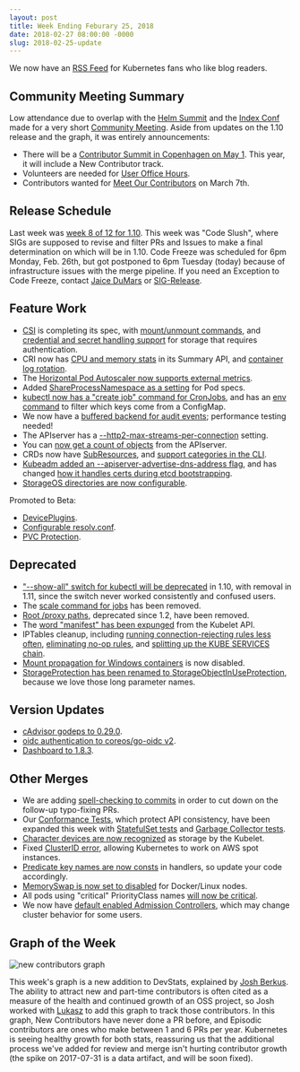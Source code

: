 ```yaml
---
layout: post
title: Week Ending Feburary 25, 2018
date: 2018-02-27 08:00:00 -0000
slug: 2018-02-25-update
---
```


We now have an [RSS Feed](/feed.xml) for Kubernetes fans who like blog readers.

## Community Meeting Summary

Low attendance due to overlap with the [Helm Summit]() and the [Index Conf]() made for a very short [Community Meeting](https://docs.google.com/document/d/1VQDIAB0OqiSjIHI8AWMvSdceWhnz56jNpZrLs6o7NJY/edit#).  Aside from updates on the 1.10 release and the graph, it was entirely announcements:

* There will be a [Contributor Summit in Copenhagen on May 1](https://github.com/kubernetes/community/tree/master/events/2018/05-contributor-summit).  This year, it will include a New Contributor track.
* Volunteers are needed for [User Office Hours](https://github.com/kubernetes/community/blob/master/events/office-hours.md).
* Contributors wanted for [Meet Our Contributors](https://github.com/kubernetes/community/blob/master/mentoring/meet-our-contributors.md) on March 7th.

## Release Schedule

Last week was [week 8 of 12 for 1.10](https://github.com/kubernetes/sig-release/blob/master/releases/release-1.10/release-1.10.md).  This week was "Code Slush", where SIGs are supposed to revise and filter PRs and Issues to make a final determination on which will be in 1.10.  Code Freeze was scheduled for 6pm Monday, Feb. 26th, but got postponed to 6pm Tuesday (today) because of infrastructure issues with the merge pipeline.  If you need an Exception to Code Freeze, contact [Jaice DuMars](mailto:jdumars@gmail.com) or [SIG-Release](https://github.com/kubernetes/sig-release/).

## Feature Work

* [CSI](https://blog.kubernetes.io/2018/01/introducing-container-storage-interface.html) is completing its spec, with [mount/unmount commands](https://github.com/kubernetes/kubernetes/pull/60115), and [credential and secret handling support](https://github.com/kubernetes/kubernetes/pull/60118) for storage that requires authentication.
* CRI now has [CPU and memory stats](https://github.com/kubernetes/kubernetes/pull/60328) in its Summary API, and [container log rotation](https://github.com/kubernetes/kubernetes/pull/59898).
* The [Horizontal Pod Autoscaler now supports external metrics](https://github.com/kubernetes/kubernetes/pull/60096).
* Added [ShareProcessNamespace as a setting](https://github.com/kubernetes/kubernetes/pull/60181) for Pod specs.
* [kubectl now has a "create job" command for CronJobs](https://github.com/kubernetes/kubernetes/pull/60084), and has an [env command](https://github.com/kubernetes/kubernetes/pull/60040) to filter which keys come from a ConfigMap.
* We now have a [buffered backend for audit events](https://github.com/kubernetes/kubernetes/pull/60076); performance testing needed!
* The APIserver has a [--http2-max-streams-per-connection](https://github.com/kubernetes/kubernetes/pull/60054) setting.
* You can [now get a count of objects](https://github.com/kubernetes/kubernetes/pull/59757) from the APIserver.
* CRDs now have [SubResources](https://github.com/kubernetes/kubernetes/pull/55168), and [support categories in the CLI](https://github.com/kubernetes/kubernetes/pull/59561).
* [Kubeadm added an --apiserver-advertise-dns-address flag](https://github.com/kubernetes/kubernetes/pull/59288), and has changed [how it handles certs during etcd bootstrapping](https://github.com/kubernetes/kubernetes/pull/57415).
* [StorageOS directories are now configurable](https://github.com/kubernetes/kubernetes/pull/58816).


Promoted to Beta:

* [DevicePlugins](https://github.com/kubernetes/kubernetes/pull/60170).
* [Configurable resolv.conf](https://github.com/kubernetes/kubernetes/pull/59771).
* [PVC Protection](https://github.com/kubernetes/kubernetes/pull/59052).

## Deprecated

* ["--show-all" switch for kubectl will be deprecated](https://github.com/kubernetes/kubernetes/pull/60210) in 1.10, with removal in 1.11, since the switch never worked consistently and confused users.
* The [scale command for jobs](https://github.com/kubernetes/kubernetes/pull/60139) has been removed.
* [Root /proxy paths](https://github.com/kubernetes/kubernetes/pull/59884), deprecated since 1.2, have been removed.
* The [word "manifest" has been expunged](https://github.com/kubernetes/kubernetes/pull/60314) from the Kubelet API.
* IPTables cleanup, including [running connection-rejecting rules less often](https://github.com/kubernetes/kubernetes/pull/60306), [eliminating no-op rules](https://github.com/kubernetes/kubernetes/pull/57461), and [splitting up the KUBE SERVICES chain](https://github.com/kubernetes/kubernetes/pull/56164).
* [Mount propagation for Windows containers](https://github.com/kubernetes/kubernetes/pull/60275) is now disabled.
* [StorageProtection has been renamed to StorageObjectInUseProtection](https://github.com/kubernetes/kubernetes/pull/59901), because we love those long parameter names.

## Version Updates

* [cAdvisor godeps to 0.29.0](https://github.com/kubernetes/kubernetes/pull/60106).
* [oidc authentication to coreos/go-oidc v2](https://github.com/kubernetes/kubernetes/pull/58544).
* [Dashboard to 1.8.3](https://github.com/kubernetes/kubernetes/pull/57326).

## Other Merges

* We are adding [spell-checking to commits](https://github.com/kubernetes/kubernetes/pull/59463) in order to cut down on the follow-up typo-fixing PRs.
* Our [Conformance Tests](https://github.com/cncf/k8s-conformance), which protect API consistency, have been expanded this week with [StatefulSet tests](https://github.com/kubernetes/kubernetes/pull/60336) and [Garbage Collector tests](https://github.com/kubernetes/kubernetes/pull/60116).
* [Character devices are now recognized](https://github.com/kubernetes/kubernetes/pull/60440) as storage by the Kubelet.
* Fixed [ClusterID error](https://github.com/kubernetes/kubernetes/pull/60125), allowing Kubernetes to work on AWS spot instances.
* [Predicate key names are now consts](https://github.com/kubernetes/kubernetes/pull/59952) in handlers, so update your code accordingly.
* [MemorySwap is now set to disabled](https://github.com/kubernetes/kubernetes/pull/59404) for Docker/Linux nodes.
* All pods using "critical" PriorityClass names [will now be critical](https://github.com/kubernetes/kubernetes/pull/58835).
* We now have [default enabled Admission Controllers](https://github.com/kubernetes/kubernetes/pull/58684), which may change cluster behavior for some users.

## Graph of the Week

![new contributors graph](/2018/images/new_contributors.png)

This week's graph is a new addition to DevStats, explained by [Josh Berkus](https://github.com/jberkus).  The ability to attract new and part-time contributors is often cited as a measure of the health and continued growth of an OSS project, so Josh worked with [Lukasz]() to add this graph to track those contributors.  In this graph, New Contributors have never done a PR before, and Episodic contributors are ones who make between 1 and 6 PRs per year.  Kubernetes is seeing healthy growth for both stats, reassuring us that the additional process we've added for review and merge isn't hurting contributor growth (the spike on 2017-07-31 is a data artifact, and will be soon fixed).
